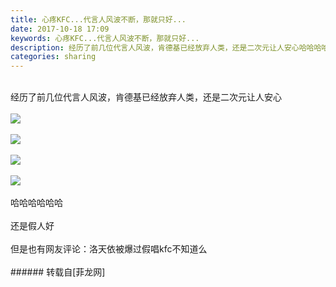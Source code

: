 ```yaml
---
title: 心疼KFC...代言人风波不断，那就只好...
date: 2017-10-18 17:09
keywords: 心疼KFC...代言人风波不断，那就只好...
description: 经历了前几位代言人风波，肯德基已经放弃人类，还是二次元让人安心哈哈哈哈哈哈还是假人好但是也有网友评论：洛天依被爆过假唱kfc不知道么
categories: sharing
---
```

<td class="t_f" id="postmessage_935505">

<br/>
经历了前几位代言人风波，肯德基已经放弃人类，还是二次元让人安心<br/>
<br/>

<img aid="651453" data-cf-modified-efb0547dd81c54a388a0261f-="" file="data/attachment/forum/201710/18/170645e3uvr2q7m8s34qvs.jpg.thumb.jpg" id="aimg_651453" inpost="1" onclick="" onmouseover="" src="http://www.flw.ph/data/attachment/forum/201710/18/170645e3uvr2q7m8s34qvs.jpg" style="cursor:pointer" zoomfile="data/attachment/forum/201710/18/170645e3uvr2q7m8s34qvs.jpg"/>


<br/>
<br/>

<img aid="651454" data-cf-modified-efb0547dd81c54a388a0261f-="" file="data/attachment/forum/201710/18/170659nte6h8w0hxsx068m.jpg.thumb.jpg" id="aimg_651454" inpost="1" onclick="" onmouseover="" src="http://www.flw.ph/data/attachment/forum/201710/18/170659nte6h8w0hxsx068m.jpg" style="cursor:pointer" zoomfile="data/attachment/forum/201710/18/170659nte6h8w0hxsx068m.jpg"/>


<br/>
<br/>

<img aid="651455" data-cf-modified-efb0547dd81c54a388a0261f-="" file="data/attachment/forum/201710/18/170712v2j0shblb0dncq2q.jpg.thumb.jpg" id="aimg_651455" inpost="1" onclick="" onmouseover="" src="http://www.flw.ph/data/attachment/forum/201710/18/170712v2j0shblb0dncq2q.jpg" style="cursor:pointer" zoomfile="data/attachment/forum/201710/18/170712v2j0shblb0dncq2q.jpg"/>


<br/>
<br/>

<img aid="651457" data-cf-modified-efb0547dd81c54a388a0261f-="" file="data/attachment/forum/201710/18/170729ubbniwnaimi8neai.jpg.thumb.jpg" id="aimg_651457" inpost="1" onclick="" onmouseover="" src="http://www.flw.ph/data/attachment/forum/201710/18/170729ubbniwnaimi8neai.jpg" style="cursor:pointer" zoomfile="data/attachment/forum/201710/18/170729ubbniwnaimi8neai.jpg"/>


<br/>
<br/>
哈哈哈哈哈哈<br/>
<br/>
还是假人好<br/>
<br/>
但是也有网友评论：洛天依被爆过假唱kfc不知道么<br/>
<br/>
</td>
###### 转载自[菲龙网]